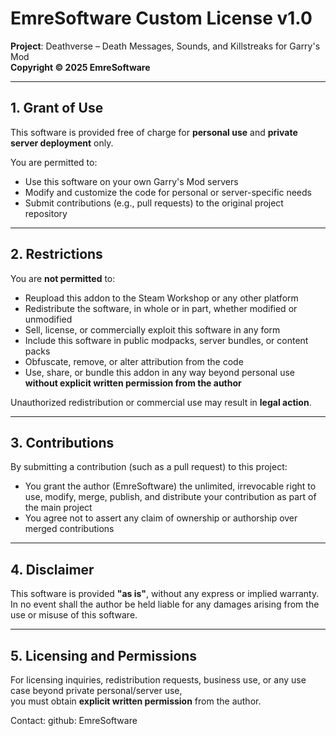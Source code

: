 # EmreSoftware Custom License v1.0

**Project**: Deathverse – Death Messages, Sounds, and Killstreaks for Garry's Mod  
**Copyright © 2025 EmreSoftware**

---

## 1. Grant of Use

This software is provided free of charge for **personal use** and **private server deployment** only.

You are permitted to:

- Use this software on your own Garry's Mod servers
- Modify and customize the code for personal or server-specific needs
- Submit contributions (e.g., pull requests) to the original project repository

---

## 2. Restrictions

You are **not permitted** to:

- Reupload this addon to the Steam Workshop or any other platform
- Redistribute the software, in whole or in part, whether modified or unmodified
- Sell, license, or commercially exploit this software in any form
- Include this software in public modpacks, server bundles, or content packs
- Obfuscate, remove, or alter attribution from the code
- Use, share, or bundle this addon in any way beyond personal use **without explicit written permission from the author**

Unauthorized redistribution or commercial use may result in **legal action**.

---

## 3. Contributions

By submitting a contribution (such as a pull request) to this project:

- You grant the author (EmreSoftware) the unlimited, irrevocable right to use, modify, merge, publish, and distribute your contribution as part of the main project
- You agree not to assert any claim of ownership or authorship over merged contributions

---

## 4. Disclaimer

This software is provided **"as is"**, without any express or implied warranty.  
In no event shall the author be held liable for any damages arising from the use or misuse of this software.

---

## 5. Licensing and Permissions

For licensing inquiries, redistribution requests, business use, or any use case beyond private personal/server use,  
you must obtain **explicit written permission** from the author.

Contact: github: EmreSoftware
